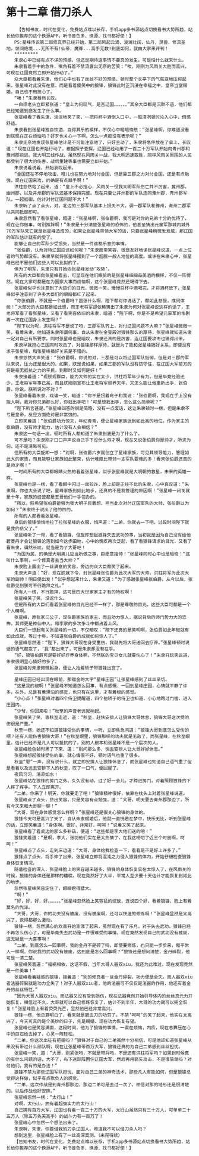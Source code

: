 # 第十二章 借刀杀人
        【告知书友，时代在变化，免费站点难以长存，手机app多书源站点切换看书大势所趋，站长给你推荐的这个换源APP，听书音色多、换源、找书都好使！】
       PS:星峰传说第二部修真界已经开始，第二部风起云涌，波澜壮阔，仙丹，灵兽，修真圣地，世间绝境...无所不有!仙帝，魔尊...高手无数!到底如何，就由大家来评判！
       *********
       朱隶心中已经有点不详的预感，但还是期待这事情不要真的发生。可是怕什么就来什么。
       朱隶看着手中的急件，嘴角有着不禁流露出无奈的苦笑：“唉，刚刚为风雨关大胜而高兴，可现在辽国竟然立即开始行动了。”
       众大臣都看着朱隶，他们心中也有了丝丝不好的预感，顿时整个长亭下的气氛变地压抑起来，张星峰对此没有在意，而是看着傻笑中的狼锋，狼锋此时正沉浸在幸福之中，皇帝当堂赐婚，自己也不用担心了。
       “唉！”朱隶蓦然长叹。
       一白须老头立即紧张道：“皇上为何叹气，是否辽国。。。。。。”其余大臣都是沉默不语，他们都已经知道到底发生了什么事。
       张星峰看了看朱隶，淡淡地笑了笑，一把将杯中酒倒入口中，一股清冽顿时沁入心中，倍感舒适。
       朱隶看到张星峰独自饮酒，自得其乐的模样，不仅心中暗暗恼怒：“张星峰啊，你难道没看到朕现在正在烦恼吗？好歹也关心一下啊，怎么一点都没有表示呢？”
       朱隶无奈地发现张星峰估计是不可能注意他了，只好主动了，朱隶将急件放在了桌上，长叹道：“现在辽国也开始行动了，根据探子查探，辽国已经动用了一百二十万军队开始向青州郡和豫州郡前进。我大明三线作战，虽然现在风雨关一战，我大明迅速取胜，同样风雨关周围的人民都受到了很大的伤害，战后重建等事也需要立即开始。”
       朱隶说着说着，开始哀叹起来。
       “金国还在不停地攻击，噔儿也在努力地对付金国，但是靠三郡之力对付金国，还是有点勉强，现在辽国来攻，的确是有点棘手啊！”
       洪柱忽然站了起来，道：“皇上不必担心，风雨关一役我大明军队伤亡并不厉害，冀州郡，幽州郡，以及并州郡的军队还基本保持完整。现在只要让并州郡的军队连同豫州郡，青州郡军队，一起抵御，估计对付辽国问题不大！”
       朱隶听了点了点头，对，北边的三郡军队基本上损失不大，调一郡军队和豫州，青州二郡军队共同抵御即可。
       朱隶忽然看了看张星峰，暗道：“张星峰啊，张伯爵啊，我可是对你的兄弟十分的优待了，现在让你做事，可别推辞啊！”朱隶是十分清楚张星峰的恐怖的，他甚至猜出元蒙军那城内城外70万军队死亡就是张星峰造成的，如果让张星峰带领大军的话，只要张星峰稍微发发威，那辽国的军队估计就有的受了。
       能够让自己的军队少受损失，当然是一件谁都乐意的事情。
       “张伯爵，认为对待辽国应该如何呢？”朱隶面带笑容，很是友好地读张星峰说道，一点上位者的气势都没有。朱隶早就将张星峰摆到了一个超脱一般人地位的高度。或许在朱隶心中，张星峰已经不是他们这些人可以比拟的了。
       但为了明军，朱隶只有开始向张星峰发动‘攻势’。
       所有的大臣都向张星峰看去，可呈现在他们眼前的是张星峰细细品美酒的模样，不仅一阵愕然，现在大家可都是在为国家大事而烦恼啊，这个张星峰竟然还喝得下去。
       张星峰似乎也注意到了大臣们的目光，微微一笑，慢慢将杯中酒喝完，才将酒杯放下，张星峰似乎注意到了许多大臣们的眼睛都红了起来。
       “你张伯爵，不就是一个伯爵吗？嚣张什么啊，陛下都对你说话了，都如此怠慢，成何体统！”大部分的大臣都是如此想，而王老将军却依稀猜出了朱隶为何对张星峰说这样的话了，王老将军看了看张星峰，又看了看笑容依旧的朱隶，暗道：“陛下啊，你是不是希望元蒙军的惨剧再一次在辽国身上发生啊？”
       “陛下以为呢，洪柱将军不是说了吗，三郡军队齐上，对付辽国问题不大嘛？”张星峰微微一笑，看着朱隶，他知道朱隶所谓何事，自从朱隶在金銮殿对狼锋那么的厚待，张星峰就知道朱隶一定对自己有所要求。同时张星峰也是暗叹，朱隶还真的是厉害，连辽国要攻击也猜得出来。
       朱隶早就担心三国同时攻击了，对狼锋那样厚待，就是为了能和张星峰搞好关系，即使没有求于张星峰，和张星峰搞好关系是不错的。
       朱隶忽然大声笑道：“张伯爵啊，你说的对，三郡是可以将辽国军队抵御，但是对三郡的军队来说，压力还是很大的，如果，朕是说如果，如果三郡的军队没有防守住，在辽国大军前方的将是毫无抵抗之力的平民，到那时又如何是好！”
       朱隶接着道：“现朕观群臣，能为大帅的实在太少，洪柱将军年少有为，但是毕竟经验还少，王老将军年事已高，而且朕刚刚宣布让王老将军颐养天年，又怎么能让他重新出手，张伯爵，你说，朕所说对不对？”
       张星峰看着朱隶，戏谑一笑，暗道：“你不是拐着弯子和我说：‘张伯爵啊，我现在手上没有能人啊，我对你兄弟那么好，你就出手吧！’可是想我出手，怎么这么简单呢？”
       “陛下所言甚是。”张星峰回答的很是简略，没有一点废话，这让朱隶顿时一楞，但是朱隶不亏是皇帝，反应方面绝对是非常强的。
       立即笑着道：“张伯爵功力惊天，年纪青青，便让星峰家族达到如此高的地位。作为家主的张伯爵，没有帅才能力，估计没有人会相信？”
       朱隶这一句话一出，顿时所有人都知道了朱隶到底是为了什么了。
       可不是吗？朱隶刚才口口声声说自己手下没什么帅才啊，现在又说张伯爵你是帅才，所求为何，还不是清晰可见。
       但所有的大臣旋即一想：“对啊，张伯爵六岁就创立了星峰家族，可见其领导能力，管理如此大的家族，而且能够让家族如此繁荣，估计难度比带领一支军队要难的多！看来张伯爵还真的是帅才啊！”
       一时间所有的大臣都眼睛火热的看着张星峰，似乎张星峰就是大明朝的救星，未来的英雄一样。
       张星峰也是一楞，看了看眼中闪过一丝狡诈，脸上却是正经不比的朱隶，心中哀叹道：“朱隶啊，你也太会说了吧，星峰家族到如此地步，还真的不是我管理的原因啊！”张星峰一闭关就是十年，家族的经营都是王哥他们一手包办的。
       “所以，朕希望张伯爵能够为我大明子民着想，担当此次对付辽国军队的大帅，张伯爵以为如何？”朱隶终于说出了他的目的。
       所有的人都看着张星峰。
       身后的狼锋悄悄地拉了拉张星峰的衣服，悄声道：“二弟，你就去一下吧，过段时间陛下就是我的岳父了。”
       张星峰听了一愕，看了看狼锋，但旋即想起狼锋失去武功的事，当初就是因为自己没有给他碧菱丹才会让狼锋沦落到如今这步田地，心中的愧疚再次泛起，看了看狼锋请求的目光，又看了看朱隶，谓然长叹。就当是为了大哥吧！
       “为国为民，的确是大明男儿应当所做之事，臣愿意挂帅！”张星峰同时心中也是暗恼：“这叫什么事啊，一个修真者去当大帅？”
       朱隶脸上露出了一丝满意的笑容，旁边的众大臣都笑了起来。
       朱隶大声道：“好，现在朕就下令，封张星峰张伯爵为此次大军的大帅，洪柱将军为此次大军的副帅！明日便出发！”似乎想起来什么，朱隶又道：“为了感谢张星峰张伯爵，从今以后，张伯爵见到朕可不行跪拜之礼。”
       所有人一楞，不行跪拜，这可是四大世家家主才有的特权啊！
       张星峰笑了笑，没说什么。
       但是所有的大臣们看着张星峰的目光已经不一样了，那是尊敬的目光，这些大臣可都是一个个人精啊。
       张星峰，原张家三公子，现伯爵家族的家主，而且功力惊人，据说背后的师门势力大的恐怖，其师更是神仙中人。和李家的多次争斗中都占着上风。
       大臣们一想起有关张星峰的一切，不仅暗叹：“陛下还真的是英明啊，张伯爵如此年轻就有如此成就，等过十年，不知道张伯爵的成就如何惊人了。”
       张星峰忽然道：“陛下，狼锋大哥现在身受重伤，我就先将大哥送回去疗养。”张星峰顿时说话的语气都变了，‘我’都出来了，可是朱隶却没有在乎。
       “好，狼锋伯爵可是要好好疗养身体啊，不然朕的宝贝女儿就要伤心了！”朱隶开玩笑说道，朱隶很明显心情好的多了。
       张星峰对朱隶微微躬身，便让人抬着轿子带狼锋出宫了。
       ————————————————————————————
       星峰庄园已经出现在眼前，那镏金的大字“星峰庄园”让张星峰感到了丝丝亲切。
       “这是我的根啊！”张星峰不知道怎么回事，有点感慨，一回到星峰庄园，心情就平静了许多。在外，总是有着漂泊的感觉，也只有在这里，才有着根的感觉。
       “小心点！”张星峰对着四个侍卫提醒道，四个抬轿子的侍卫也知道，小心地跨过门槛，进入庄园内。
       “少爷，你回来啦！”秋至的声音老远就响起。
       张星峰笑了笑，等秋至走近，道：“秋至，赶快安排人让狼锋大哥休息，狼锋大哥这次受的伤很是严重。”
       秋至一楞，她还不知道狼锋受伤的事情，一听，立即焦急问道：“狼锋大哥到底怎么受伤的啊？还有人能伤害狼锋大哥！”在秋至眼里，狼锋那样的功夫就是无敌了，而张星峰，在秋至眼里，估计已经不是凡人可以抵抗的了。别的人根本和张星峰不是一个层次的人。
       张星峰脸色顿时黑了下来，道：“别问那么多，快去安排人让大哥好好休息。”
       张星峰想起狼锋受伤的事，就心情很不好，顿时语气也重了很多。
       秋至“恩”一声，没有说什么，就立即安排人让狼锋休息了，而张星峰也知道自己语气重了但是看着以及远去安排下人的秋至，叹了一口气，便回屋了。
       夜风习习，清凉如水！
       张星峰站在狼锋的房门之外，久久没有动，过了好一会儿，才跨进房门，对着照顾狼锋的下人挥了挥手。下人立即离开。
       “二弟，你来了！明天，你就要走了吧！”狼锋精神很好，依靠在枕头上对着张星峰说道。
       张星峰点了点头，挤出笑容，只是笑容有点勉强，道：“大哥，明天要去青州郡那边了，所有今天来和大哥聊一聊！”
       “大哥，现在身体感觉怎么样啊？”张星峰还是很关心狼锋的身体的。
       狼锋今天可是高兴了天了，自从朱隶赐婚后，他就一直恍若在梦中，快乐无比，听到张星峰的话，立即笑着道：“身体啊，很好，非常好，呵呵！”说着又笑了起来。
       张星峰看了看桌边的那么多补品，便道：“这些都是李大他们送的吧！”
       狼锋笑着道：“是啊，李大，张羽他们实在是太热情了，在我这唠叨了近三个时辰啊，呵呵！”
       张星峰点了点头，走到床边道：“大哥，身体给我检查一下，看看是不是好上许多了。”
       狼锋点了点头，将手伸了出来，张星峰立即将混沌之力侵入狼锋的体内，开始仔细检查狼锋身体恢复情况。
       随着检查的深入，张星峰脸上的笑容越来越多，狼锋的身体恢复实在太惊人了，在风雨关的时候，狼锋的身体还是那样的糟糕，现在竟然好了大半，平常人至少要十天估计才能恢复到如此的地步。
       忽然张星峰笑容定住了，眼睛瞪得猛大。
       “啊！”
       “好，好，好，好。。。。。。”张星峰忽然脸上笑容猛的绽放，连说四个好，看着狼锋，脸上有着莫名的光泽。
       “大哥，大哥，你的功夫没有被废，没有被废啊，还可以快速的修炼啊！”张星峰显然是太高兴了，说得都那么激动。
       狼锋一楞，忽然满心的欢喜开始澎湃了起来，虽然现在有了乐月，对于失去武功，狼锋已经不再怎么伤心了，可是毕竟失去武功是一件很难受的事情，现在竟然发现自己的武功没有被废，这无疑是一大喜事啊！
       “二弟，到底怎么一回事啊，我的金丹不是碎了吗，即使要修炼，也只能一步步来，和平常人一样啊，你说我的武功没有被废，这到底是怎么回事啊？”狼锋还是想问清楚，金丹碎裂，他可是一清二楚。
       张星峰笑着道：“福祸相依，这话不假，当年大哥人器双xiu，我还为此难过，现在发现竟然是一件美事！“
       张星峰看着疑惑的狼锋，接着道：“别的修真者一旦金丹碎裂，功力便是全失。而人器双xiu者法器碎裂就是功力全失了！对于人器双xiu者，他的法器可不仅仅是法器的作用，他还有着金丹的丝丝特性。”
       “因为大哥人器双xiu，而法器又没有受到损伤，现在法器竟然开始引导体内的丝丝真元力开始恢复，相信过不久，大哥就可以自己修炼恢复了，估计不到半年，大哥的功力就可以完全恢复！”张星峰脸上有着荧荧光芒，显然他已经非常高兴。
       狼锋一楞，他总算明白了，看来就是碧血刀的功劳了。不禁‘呵呵’的笑了起来，他实在太高兴了，今天可真的是个美妙的日子，先是赐婚，现在功力恢复有望。
       张星峰也是笑容满面，这段时间，他为了狼锋的事情，一直在烦恼，内疚，现在总算压在心中的巨石给去掉了，心灵一阵轻松。
       “二弟，你这次出征有把握吗？”狼锋对于自己的二弟虽然十分相信，可是他却知道张星峰从来没有带过什么部队啊，现在让张星峰带百万大军，狼锋还真的为自己二弟感到丝丝担忧。
       张星峰一笑，道：“大哥，别紧张吗，不就是带兵吗，不是还有洪柱将军吗？如果到时候真的有什么问题的话，大不了，布下迷踪阵困住辽国大军，然后再用箭矢攻击，不是很简单吗？对付他们，我有的是办法！”
       狼锋不禁为那些辽国军队担忧，面对自己二弟的神奇法术，那些凡人有能如何，但是狼锋总觉得这样做，似乎有点欺负人的感觉。
       “二弟，这次作战是到青州郡那边，那边二弟可是去过一次了，相信对那的地形还是很清楚的。以后作战也好安排。”
       张星峰忽然一楞：“太行山！”
       对啊，太行山，拥有着超强实力的太行山！
       自己拥有百万大军，辽国也有着一百二十万的大军，太行山虽然只有三十万人，可单单二十五万人（除五万先天高手）的战斗力有一百万了！
       张星峰心中忽然一个想法出来了。
       朱隶啊，朱隶，你要借我的刀杀辽国人。难道我不可以借刀杀人吗？
       想到这里，张星峰脸上有了一丝高深莫测。（未完待续）
       【告知书友，时代在变化，免费站点难以长存，手机app多书源站点切换看书大势所趋，站长给你推荐的这个换源APP，听书音色多、换源、找书都好使！】